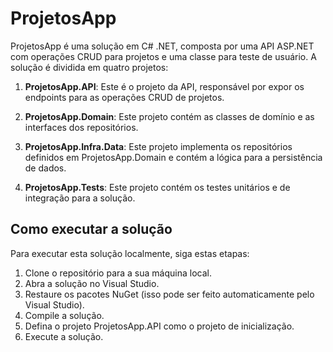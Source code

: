 # ProjetosApp

ProjetosApp é uma solução em C# .NET, composta por uma API ASP.NET com operações CRUD para projetos e uma classe para teste de usuário. A solução é dividida em quatro projetos:

1. **ProjetosApp.API**: Este é o projeto da API, responsável por expor os endpoints para as operações CRUD de projetos.

2. **ProjetosApp.Domain**: Este projeto contém as classes de domínio e as interfaces dos repositórios.

3. **ProjetosApp.Infra.Data**: Este projeto implementa os repositórios definidos em ProjetosApp.Domain e contém a lógica para a persistência de dados.

4. **ProjetosApp.Tests**: Este projeto contém os testes unitários e de integração para a solução.

## Como executar a solução

Para executar esta solução localmente, siga estas etapas:

1. Clone o repositório para a sua máquina local.
2. Abra a solução no Visual Studio.
3. Restaure os pacotes NuGet (isso pode ser feito automaticamente pelo Visual Studio).
4. Compile a solução.
5. Defina o projeto ProjetosApp.API como o projeto de inicialização.
6. Execute a solução.
